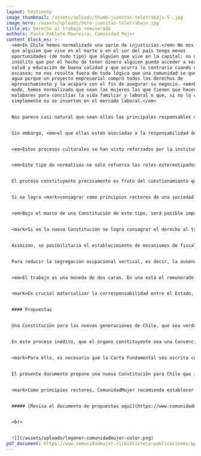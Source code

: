 ```yaml
---
layout: testimony
image_thumbnail: /assets/uploads/thumb-juanitas-teletrabajo-5-.jpg
image_hero: /assets/uploads/hero-juanitas-teletrabajo.jpg
title_es: Derecho al trabajo remunerado
authors: Paula Poblete Maureira, Comunidad Mujer
content_block_es: >-
  <em>En Chile hemos normalizado una serie de injusticias.</em> No nos sorprende
  que alguien que vive en el norte o en el sur del país tenga menos
  oportunidades (de todo tipo) que alguien que vive en la capital; no nos parece
  insólito que por el hecho de tener dinero alguien pueda acceder a servicios de
  salud y educación de buena calidad y que ocurra lo contrario cuando el dinero
  escasea; no nos resulta fuera de toda lógica que una comunidad se quede sin
  agua porque un proyecto empresarial compró todos los derechos de
  aprovechamiento y la acapara con el fin de asegurar su negocio. <em>De igual
  modo, hemos normalizado que sean las mujeres las que tienen que hacer
  malabares para conciliar la vida familiar y laboral o que, si no lo consiguen,
  simplemente no se inserten en el mercado laboral.</em>


  Nos parece casi natural que sean ellas las principales responsables de cuidar a quienes tienen algún nivel de dependencia, niñas, niños, personas adultas mayores, enfermas y/o discapacitadas y que, por lo tanto, sus posibilidades de desarrollarse en el espacio laboral o de lograr la autonomía económica, estén supeditadas a no tener este tipo de responsabilidades o a conseguir delegarlas (generalmente en otra mujer).


  Sin embargo, <em>el que ellas estén asociadas a la responsabilidad del cuidado es una construcción social,</em> no es algo inherente, determinado por la biología o la naturaleza. Su sexo no define que tengan una mayor habilidad para el cuidado. Como tantas otras, la adquieren en el proceso de socialización, la aprenden porque se les enseña. Es la sociedad —cada una en su contexto, variable según el momento y el lugar— la que ha ido definiendo qué es lo permitido para las mujeres, lo deseable y lo valorable en ellas. Y de modo análogo con los hombres.


  <em>Estos procesos culturales se han visto reforzados por la institucionalidad, las leyes y los diversos programas públicos.</em> Por ejemplo, en el Código del Trabajo chileno, las responsables de la familia son las mujeres. Las únicas titulares de los diferentes derechos a cuidar son las madres trabajadoras: del pre y posnatal, posnatal parental, fuero maternal, derecho de alimentación, sala cuna y licencia por enfermedad grave del niño/a menor de un año. En Chile, los padres trabajadores no tienen derecho a cuidar (ni el deber). Sólo si la madre renuncia a su derecho y se lo traspasa al padre, él puede ejercerlo, pero no en todos los casos, sólo en el posnatal parental, el derecho de alimentación y la licencia por enfermedad grave del niño/a menor de un año. 


  <em>Este tipo de normativas no sólo refuerza los roles estereotipados entre hombres y mujeres, sino que establece costos de contratación distintos.</em> Así, las mujeres son comparativamente más caras que los hombres y eso se traduce en barreras para obtener un trabajo remunerado o se expresa en menores salarios. Esto es injusto y debe cambiar.


  El proceso constituyente precisamente es fruto del cuestionamiento que hicimos sobre nuestra normalidad. Hubo desigualdades que se nos hicieron intolerables. Así, la deliberación colectiva y, en definitiva, la nueva Constitución, como la más evidente materialización de un nuevo pacto social, ofrecen una tremenda oportunidad para mejorar las experiencias de vida de las mujeres en relación con el trabajo remunerado. Por diversas vías se puede avanzar para que las mujeres tengan el mismo derecho que los hombres a este trabajo, es decir, en igualdad de condiciones y que las responsabilidades sobre el cuidado no se transformen en una desventaja para ellas. Son múltiples los compromisos nacionales e internacionales que Chile ha asumido en esta materia y que es urgente hacerlos realidad.


  Si se logra <mark>consagrar como principios rectores de una sociedad justa e igualitaria aquel que establece la igualdad sustantiva y la no discriminación por razones de sexo (entre otras) y el de la corresponsabilidad social de los cuidados</mark>, se estará allanado el camino para instaurar el derecho al trabajo remunerado y a la igualdad salarial entre hombres y mujeres.


  <em>Bajo el marco de una Constitución de este tipo, será posible impulsar medidas afirmativas que se traduzcan en resultados concretos.</em> Este es el caso de las políticas que favorecen la corresponsabilidad de los cuidados entre mujeres y hombres, como la sala cuna universal, el postnatal parental de uso exclusivo para padres y la ampliación de la cobertura del Subsistema Nacional de Apoyos y Cuidados, que contribuyen a equiparar las oportunidades de acceso al mercado laboral y a reducir las fuentes de la brecha salarial de género.


  <mark>Si en la nueva Constitución se logra consagrar el derecho al trabajo remunerado en igualdad de condiciones para hombres y mujeres, se habilitaría el avance en legislaciones que pudieran garantizarlo.</mark> Por ejemplo, el establecimiento de la obligatoriedad de la suscripción de la Norma Chilena (NCh) 3262 (2012) de igualdad de género y conciliación de la vida laboral, familiar y personal, para las empresas del Estado, las grandes empresas y aquellas proveedoras del Estado. Así, se masificaría la implementación del Sistema de Gestión de Igualdad de Género y Conciliación (SIGIGC) de la vida laboral, familiar y personal de responsabilidad compartida al interior de las organizaciones.


  Asimismo, se posibilitaría el establecimiento de mecanismos de fiscalización efectivos para resguardar el derecho a la igualdad en las remuneraciones entre mujeres y hombres (Ley 20.348) en todas las empresas, independientemente de su tamaño, penalizando su incumplimiento con la inmediata rectificación de salarios y fortaleciendo las instancias de denuncia. 


  Para reducir la segregación ocupacional vertical, es decir, la ausencia de mujeres en los altos cargos, la instauración de este derecho haría posible establecer la obligatoriedad práctica de la Norma de Carácter General (NCG) 385 sobre gobierno corporativo, responsabilidad social y desarrollo sostenible de la Comisión para el Mercado Financiero (CMF) para el sector privado, las empresas con participación del Estado y las empresas públicas, de tal manera que se viabilice la diversidad de género en la composición de los directorios y en los niveles gerenciales de las organizaciones (ComunidadMujer, [2015](http://dev.comunidadmujer.cl/biblioteca-publicaciones/wp-content/uploads/2015/03/BOLETIN-MARZO-2015-VF.pdf) y [2017](https://www.comunidadmujer.cl/wp-content/uploads/2017/09/Propuestas_Digital_PL-1.pdf)).


  <em>El trabajo es una moneda de dos caras. En una está el remunerado y, en la otra, el no remunerado. Ambos no pueden comprenderse por separado.</em> Las facilidades que tienen los hombres para desenvolverse en el espacio remunerado están relacionadas directamente con que se desentienden de sus responsabilidades en el ámbito doméstico. Por el contrario, las dificultades que muchas mujeres experimentan para desarrollarse en el mercado laboral tienen que ver en gran medida con las ataduras derivadas del trabajo no remunerado. 


  <mark>Es crucial materializar la corresponsabilidad entre el Estado, la sociedad y las comunidades locales para desfamiliarizar el rol de los cuidados y, así lograr desfeminizarlos.</mark> Solo así avanzaremos en que el derecho al trabajo remunerado de hombres y mujeres en igualdad de condiciones sea una realidad.


  #### Propuestas


  Una Constitución para las nuevas generaciones de Chile, que sea verdaderamente inclusiva, democrática, legítima y sostenible, sólo será posible si integra las voces de aquellos grupos sociales históricamente excluidos y vulnerados, como es el caso de las mujeres.


  En este proceso inédito, que el órgano constituyente sea una Convención Constitucional paritaria en términos de sexos, elegida democráticamente, representa una oportunidad histórica para incorporar las demandas por la igualdad de género en todos los ámbitos de la vida. 


  <mark>Para ello, es necesario que la Carta Fundamental sea escrita con lenguaje inclusivo y que transversalmente tenga perspectiva de género, considerando las múltiples interseccionalidades que afectan a las personas, como la etnia, el estrato socioeconómico, la localización geográfica, la orientación sexual, entre otras.</mark>


  El presente documento propone una nueva Constitución para Chile que incluya un conjunto mínimo de principios, derechos y deberes que permitan orientar a la sociedad hacia el logro de la igualdad de género real. A través de un ejercicio comparativo entre Constituciones del mundo, espera contribuir a la discusión sobre la formulación más adecuada para cada uno de ellos. 


  <mark>Como principios rectores, ComunidadMujer recomienda establecer el principio de igualdad sustantiva y no discriminación y el principio de corresponsabilidad social de los cuidados. Entre los derechos fundamentales de las mujeres, sugiere integrar el derecho a la igualdad sustantiva y a la no discriminación; el derecho a una vida libre de violencia; el derecho al trabajo remunerado y a la igualdad salarial; y el derecho a una educación no sexista. Finalmente, insta al Estado a reconocer el trabajo de cuidados no remunerado como actividad productiva y a garantizar la participación paritaria de mujeres y hombres en la vida política, contemplando la necesidad de introducir normas de equidad de género en la composición de sus órganos.</mark>


  ##### [Revisa el documento de propuestas aquí](https://www.comunidadmujer.cl/biblioteca-publicaciones/wp-content/uploads/2021/04/Una-Constituci%C3%B3n-para-la-Igualdad-2021.pdf)


  <br>


  ![](/assets/uploads/logonor-comunidadmujer-color.png)
pdf_document: https://www.comunidadmujer.cl/biblioteca-publicaciones/wp-content/uploads/2021/04/Una-Constituci%C3%B3n-para-la-Igualdad-2021.pdf
---
```

